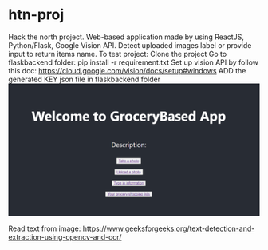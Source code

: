 # htn-proj
Hack the north project.
Web-based application made by using ReactJS, Python/Flask, Google Vision API.
Detect uploaded images label or provide input to return items name.
To test project:
Clone the project
Go to flaskbackend folder: pip install -r requirement.txt
Set up vision API by follow this doc: https://cloud.google.com/vision/docs/setup#windows
ADD the generated KEY json file in flaskbackend folder
![Screenshot](screenshot.PNG)

Read text from image: https://www.geeksforgeeks.org/text-detection-and-extraction-using-opencv-and-ocr/

